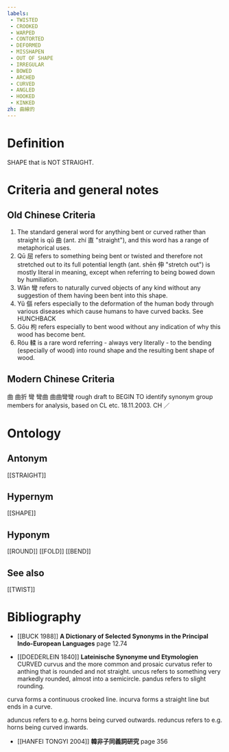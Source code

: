 ```yaml
---
labels: 
 - TWISTED
 - CROOKED
 - WARPED
 - CONTORTED
 - DEFORMED
 - MISSHAPEN
 - OUT OF SHAPE
 - IRREGULAR
 - BOWED
 - ARCHED
 - CURVED
 - ANGLED
 - HOOKED
 - KINKED
zh: 曲線的
---
```


# Definition
SHAPE that is NOT STRAIGHT.
# Criteria and general notes
## Old Chinese Criteria
1. The standard general word for anything bent or curved rather than straight is qǔ 曲 (ant. zhí 直 "straight"), and this word has a range of metaphorical uses.
2. Qū 屈 refers to something being bent or twisted and therefore not stretched out to its full potential length (ant. shēn 伸 "stretch out") is mostly literal in meaning, except when referring to being bowed down by humiliation.
3. Wān 彎 refers to naturally curved objects of any kind without any suggestion of them having been bent into this shape.
4. Yǔ 傴 refers especially to the deformation of the human body through various diseases which cause humans to have curved backs. See HUNCHBACK
5. Gōu 枸 refers especially to bent wood without any indication of why this wood has become bent.
6. Róu 輮 is a rare word referring - always very literally - to the bending (especially of wood) into round shape and the resulting bent shape of wood.
## Modern Chinese Criteria
曲
曲折
彎
彎曲
曲曲彎彎
rough draft to BEGIN TO identify synonym group members for analysis, based on CL etc. 18.11.2003. CH ／
# Ontology

## Antonym
[[STRAIGHT]]
## Hypernym
[[SHAPE]]
## Hyponym
[[ROUND]]
[[FOLD]]
[[BEND]]
## See also
[[TWIST]]
# Bibliography
- [[BUCK 1988]]
**A Dictionary of Selected Synonyms in the Principal Indo-European Languages** page 12.74

- [[DOEDERLEIN 1840]]
**Lateinische Synonyme und Etymologien** 
CURVED
curvus and the more common and prosaic curvatus refer to anthing that is rounded and not straight.
uncus refers to something very markedly rounded, almost into a semicircle.
pandus refers to slight rounding.

curva forms a continuous crooked line.
incurva forms a straight line but ends in a curve.

aduncus refers to e.g. horns being curved outwards.
reduncus refers to e.g. horns being curved inwards.
- [[HANFEI TONGYI 2004]]
**韓非子同義詞研究** page 356
